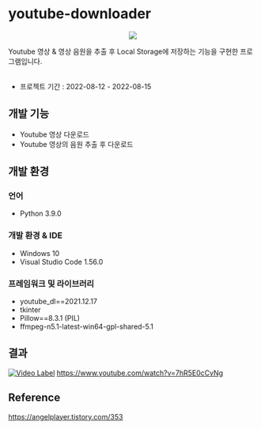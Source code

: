 # youtube-downloader
<p align="center"><img src="https://user-images.githubusercontent.com/26498125/184605771-a2b79418-e6a5-45e4-b4c0-2f5aac239d22.png"></p>
Youtube 영상 & 영상 음원을 추출 후 Local Storage에 저장하는 기능을 구현한 프로그램입니다. <br><br>

- 프로젝트 기간 : 2022-08-12 - 2022-08-15


## 개발 기능
- Youtube 영상 다운로드
- Youtube 영상의 음원 추출 후 다운로드


## 개발 환경
### 언어
- Python 3.9.0

### 개발 환경 & IDE
- Windows 10
- Visual Studio Code 1.56.0

### 프레임워크 및 라이브러리
- youtube_dl==2021.12.17
- tkinter
- Pillow==8.3.1 (PIL)
- ffmpeg-n5.1-latest-win64-gpl-shared-5.1


## 결과
[![Video Label](https://user-images.githubusercontent.com/26498125/184606804-1ce58176-c637-4fe4-b1d0-f325d3e0d57e.png)](https://www.youtube.com/watch?v=7hR5E0cCvNg)
https://www.youtube.com/watch?v=7hR5E0cCvNg


## Reference
https://angelplayer.tistory.com/353
